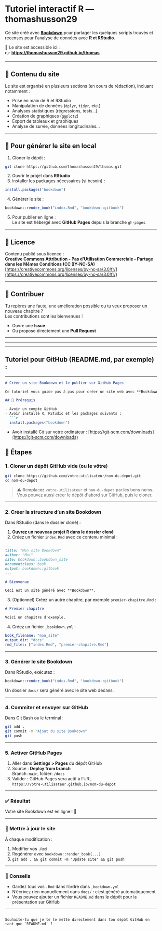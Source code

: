 # Tutoriel interactif R — thomashusson29

Ce site créé avec **[Bookdown](https://bookdown.org/)** pour partager les quelques scripts trouvés et recensés pour l'analyse de données avec **R et RStudio**.  

📍 Le site est accessible ici :  
👉 **https://thomashusson29.github.io/thomas**

---

## 🔎 Contenu du site

Le site est organisé en plusieurs sections (en cours de rédaction), incluant notamment :

- Prise en main de R et RStudio
- Manipulation de données (`dplyr`, `tidyr`, etc.)
- Analyses statistiques (régressions, tests...)
- Création de graphiques (`ggplot2`)
- Export de tableaux et graphiques
- Analyse de survie, données longitudinales...

---

## 🚀 Pour générer le site en local

1. Cloner le dépôt :

```bash
git clone https://github.com/thomashusson29/thomas.git
```

2. Ouvrir le projet dans **RStudio**
3. Installer les packages nécessaires (si besoin) :

```r
install.packages("bookdown")
```

4. Générer le site :

```r
bookdown::render_book("index.Rmd", "bookdown::gitbook")
```

5. Pour publier en ligne :  
Le site est hébergé avec **GitHub Pages** depuis la branche `gh-pages`.

---

## 🧾 Licence

Contenu publié sous licence :  
**Creative Commons Attribution - Pas d’Utilisation Commerciale - Partage dans les Mêmes Conditions (CC BY-NC-SA)**  
[https://creativecommons.org/licenses/by-nc-sa/3.0/fr/](https://creativecommons.org/licenses/by-nc-sa/3.0/fr/)

---

## 🤝 Contribuer

Tu repères une faute, une amélioration possible ou tu veux proposer un nouveau chapitre ?  
Les contributions sont les bienvenues !

- Ouvre une **Issue**
- Ou propose directement une **Pull Request**

---
---
---









## Tutoriel pour GitHub (README.md, par exemple) :

---

```markdown
# Créer un site Bookdown et le publier sur GitHub Pages

Ce tutoriel vous guide pas à pas pour créer un site web avec **Bookdown** et le publier gratuitement avec **GitHub Pages**.

## 🧰 Prérequis

- Avoir un compte GitHub
- Avoir installé R, RStudio et les packages suivants :
  ```r
  install.packages("bookdown")
  ```

- Avoir installé Git sur votre ordinateur : [https://git-scm.com/downloads](https://git-scm.com/downloads)

## 🧱 Étapes

### 1. Cloner un dépôt GitHub vide (ou le vôtre)

```bash
git clone https://github.com/votre-utilisateur/nom-du-depot.git
cd nom-du-depot
```

> ⚠️ Remplacez `votre-utilisateur` et `nom-du-depot` par les bons noms.  
> Vous pouvez aussi créer le dépôt d'abord sur GitHub, puis le cloner.

---

### 2. Créer la structure d’un site Bookdown

Dans RStudio (dans le dossier cloné) :

1. **Ouvrez un nouveau projet R dans le dossier cloné**
2. Créez un fichier `index.Rmd` avec ce contenu minimal :

```markdown
---
title: "Mon site Bookdown"
author: "Moi"
site: bookdown::bookdown_site
documentclass: book
output: bookdown::gitbook
---

# Bienvenue

Ceci est un site généré avec **Bookdown**.
```

3. (Optionnel) Créez un autre chapitre, par exemple `premier-chapitre.Rmd` :

```markdown
# Premier chapitre

Voici un chapitre d'exemple.
```

4. Créez un fichier `_bookdown.yml` :

```yaml
book_filename: "mon_site"
output_dir: "docs"
rmd_files: ["index.Rmd", "premier-chapitre.Rmd"]
```

---

### 3. Générer le site Bookdown

Dans RStudio, exécutez :

```r
bookdown::render_book("index.Rmd", "bookdown::gitbook")
```

Un dossier `docs/` sera généré avec le site web dedans.

---

### 4. Commiter et envoyer sur GitHub

Dans Git Bash ou le terminal :

```bash
git add .
git commit -m "Ajout du site Bookdown"
git push
```

---

### 5. Activer GitHub Pages

1. Aller dans **Settings > Pages** du dépôt GitHub
2. Source : **Deploy from branch**  
   Branch: `main`, folder: `/docs`
3. Valider : GitHub Pages sera actif à l’URL  
   `https://votre-utilisateur.github.io/nom-du-depot`

---

### ✅ Résultat

Votre site Bookdown est en ligne ! 🎉

---

### 🔁 Mettre à jour le site

À chaque modification :

1. Modifier vos `.Rmd`
2. Regénérer avec `bookdown::render_book(...)`
3. `git add . && git commit -m "Update site" && git push`

---

### 📌 Conseils

- Gardez tous vos `.Rmd` dans l’ordre dans `_bookdown.yml`
- N’écrivez rien manuellement dans `docs/` : c’est généré automatiquement
- Vous pouvez ajouter un fichier `README.md` dans le dépôt pour la présentation sur GitHub

---

```

Souhaite-tu que je te le mette directement dans ton dépôt GitHub en tant que `README.md` ?
